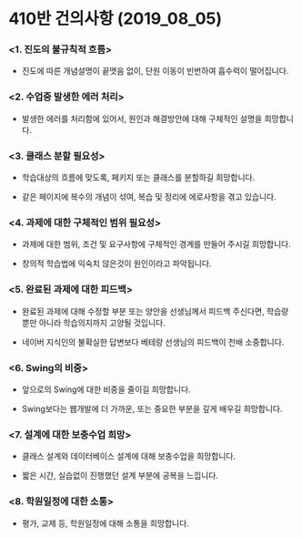 # 410반 건의사항 (2019_08_05)

### <1. 진도의 불규칙적 흐름>

* 진도에 따른 개념설명이 끝맷음 없이, 단원 이동이 빈번하여 흡수력이 떨어집니다.

	
	
### <2. 수업중 발생한 에러 처리>

* 발생한 에러를 처리함에 있어서, 원인과 해결방안에 대해 구체적인 설명을 희망합니다.


	
### <3. 클래스 분할 필요성>

* 학습대상의 흐름에 맞도록, 페키지 또는 클래스를 분할하길 희망합니다.
	
* 같은 페이지에 복수의 개념이 섞여, 복습 및 정리에 에로사항을 겪고 있습니다.

	
	
### <4. 과제에 대한 구체적인 범위 필요성>

* 과제에 대한 범위, 조건 및 요구사항에 구체적인 경계를 만들어 주시길 희망합니다.
	
* 창의적 학습법에 익숙치 않은것이 원인이라고 파악됩니다.

	
	
### <5. 완료된 과제에 대한 피드백>

* 완료된 과제에 대해 수정할 부분 또는 양안을 선생님께서 피드백 주신다면, 학습량 뿐만 아니라 학습의지까지 고양될 것입니다.
	
* 네이버 지식인의 불확실한 답변보다 베테랑 선생님의 피드백이 천배 소중합니다.



### <6. Swing의 비중>

* 앞으로의 Swing에 대한 비중을 줄이길 희망합니다.
	
* Swing보다는 웹개발에 더 가까운, 또는 중요한 부분을 깊게 배우길 희망합니다.

	
	
### <7. 설계에 대한 보충수업 희망>

* 클래스 설계와 데이터베이스 설계에 대해 보충수업을 희망합니다.
	
* 짧은 시간, 실습없이 진행했던 설계 부분에 공복을 느낍니다.



### <8. 학원일정에 대한 소통>

* 평가, 교제 등, 학원일정에 대해 소통을 희망합니다.